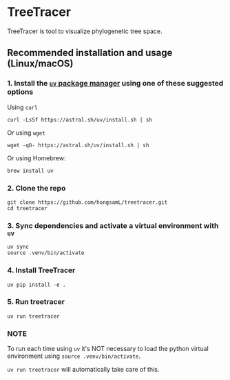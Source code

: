 # TreeTracer

TreeTracer is tool to visualize phylogenetic tree space.

## Recommended installation and usage (Linux/macOS)

### 1. Install the [`uv` package manager](https://docs.astral.sh/uv/getting-started/installation/#installation-methods) using one of these suggested options

Using `curl`
```
curl -LsSf https://astral.sh/uv/install.sh | sh
```

Or using `wget`
```
wget -qO- https://astral.sh/uv/install.sh | sh
```

Or using Homebrew:

```
brew install uv
```

### 2. Clone the repo

```
git clone https://github.com/hongsamL/treetracer.git
cd treetracer
```
### 3. Sync dependencies and activate a virtual environment with `uv`

```
uv sync
source .venv/bin/activate
```
### 4. Install TreeTracer
```
uv pip install -e .
```

### 5. Run treetracer

```
uv run treetracer
```

### NOTE

To run each time using `uv` it's NOT necessary to load the python virtual environment using `source .venv/bin/activate`. 

`uv run treetracer` will automatically take care of this.
